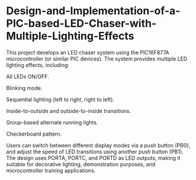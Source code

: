 # Design-and-Implementation-of-a-PIC-based-LED-Chaser-with-Multiple-Lighting-Effects
This project develops an LED chaser system using the PIC16F877A microcontroller (or similar PIC devices).
The system provides multiple LED lighting effects, including:

All LEDs ON/OFF.

Blinking mode.

Sequential lighting (left to right, right to left).

Inside-to-outside and outside-to-inside transitions.

Group-based alternate running lights.

Checkerboard pattern.

Users can switch between different display modes via a push button (PB0), and adjust the speed of LED transitions using another push button (PB1).
The design uses PORTA, PORTC, and PORTD as LED outputs, making it suitable for decorative lighting, demonstration purposes, and microcontroller training applications.
